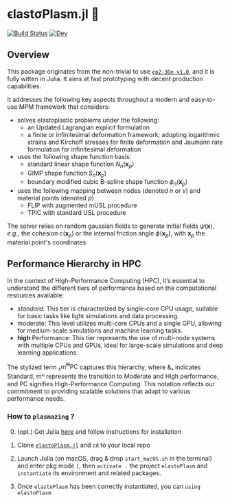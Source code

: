 # ϵlastσPlasm.jl 👻
[![Build Status](https://github.com/ewyser/elastoPlasm.jl/workflows/CI/badge.svg)](https://github.com/ewyser/elastoPlasm.jl/actions)
[![Dev](https://img.shields.io/badge/docs-dev-blue.svg)](https://ewyser.github.io/elastoPlasm.jl/)
<!---
[![Stable](https://img.shields.io/badge/docs-stable-blue.svg)](https://juliaci.github.io/PkgTemplates.jl/stable)
[![](https://img.shields.io/badge/docs-stable-blue.svg?logo=quicklook)](https://github.com/LandslideSIM/MaterialPointSolver.jl/wiki)
[![](https://img.shields.io/badge/version-v0.3.0-926116)]()

[![](https://img.shields.io/badge/NVIDIA-CUDA-green.svg?logo=nvidia)](https://developer.nvidia.com/cuda-toolkit)
[![](https://img.shields.io/badge/AMD-ROCm-red.svg?logo=amd)](https://www.amd.com/en/products/software/rocm.html)
[![](https://img.shields.io/badge/Intel-oneAPI-blue.svg?logo=intel)](https://www.intel.com/content/www/us/en/developer/tools/oneapi/overview.html)
[![](https://img.shields.io/badge/Apple-Metal-purple.svg?logo=apple)](https://developer.apple.com/metal/)
-->

## Overview
This package originates from the non-trivial to use [`ep2-3De v1.0`](https://github.com/ewyser/ep2-3De), and it is fully witten in Julia. It aims at fast prototyping with decent production capabilities.

It addresses the following key aspects throughout a modern and easy-to-use MPM framework that considers:
- solves elastoplastic problems under the following:
    - an Updated Lagrangian explicit formulation
    - a finite or infinitesimal deformation framework; adopting logarithmic strains and Kirchoff stresses for finite deformation and Jaumann rate formulation for infinitesimal deformation
- uses the following shape function basis:
    - standard linear shape function $N_n(\mathbf{x}_p)$
    - GIMP shape function $S_n(\mathbf{x}_p)$
    - boundary modified cubic B-spline shape function $\phi_n(\mathbf{x}_p)$
- uses the following mapping between nodes (denoted $n$ or $v$) and material points (denoted $p$)
    - FLIP with augmented mUSL procedure
    - TPIC with standard USL procedure

The solver relies on random gaussian fields to generate initial fields $\psi(\boldsymbol{x})$, *e.g.,* the cohesion $c(\boldsymbol{x}_p)$ or the internal friction angle $\phi(\boldsymbol{x}_p)$, with $\boldsymbol{x}_p$ the material point's coordinates.

## Performance Hierarchy in HPC
In the context of High-Performance Computing (HPC), it’s essential to understand the different tiers of performance based on the computational resources available:

- *standard*: This tier is characterized by single-core CPU usage, suitable for basic tasks like light simulations and data processing.
- moderate: This level utilizes multi-core CPUs and a single GPU, allowing for medium-scale simulations and machine learning tasks.
- **high** Performance: This tier represents the use of multi-node systems with multiple CPUs and GPUs, ideal for large-scale simulations and deep learning applications.

The stylized term $_s\mathrm{m}^\mathbf{H}\mathrm{PC}$ captures this hierarchy, where &ₛ indicates Standard, mᴴ represents the transition to Moderate and High performance, and PC signifies High-Performance Computing. This notation reflects our commitment to providing scalable solutions that adapt to various performance needs.

### How to ```plasmazing``` ?  

0. (opt.) Get Julia [here](https://julialang.org/downloads/) and follow instructions for installation

1. Clone [```elastoPlasm.jl```](https://github.com/ewyser/elastoPlasm.jl/tree/main)  and ```cd``` to your local repo 

2. Launch Julia (on macOS, drag & drop ```start_macOS.sh``` in the terminal) and enter pkg mode ``` ] ```, then ```activate .``` the project ```elastoPlasm``` and ```instantiate``` its environment and related packages.

4. Once ```elastoPlasm``` has been correctly instantiated, you can ```using elastoPlasm```

